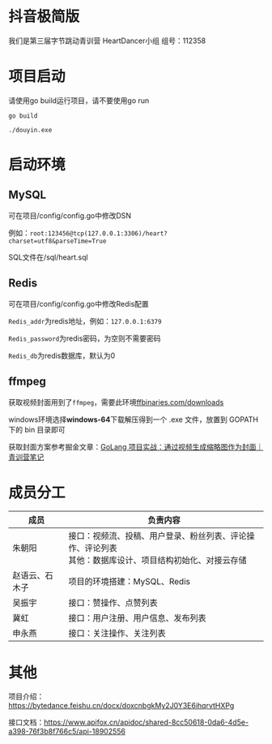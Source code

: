 # 抖音极简版

我们是第三届字节跳动青训营 HeartDancer小组 组号：112358


# 项目启动

请使用go build运行项目，请不要使用go run

```shell
go build

./douyin.exe

```

# 启动环境

## MySQL
可在项目/config/config.go中修改DSN

例如：`root:123456@tcp(127.0.0.1:3306)/heart?charset=utf8&parseTime=True`

SQL文件在/sql/heart.sql

## Redis
可在项目/config/config.go中修改Redis配置

`Redis_addr`为redis地址，例如：`127.0.0.1:6379`

`Redis_password`为redis密码，为空则不需要密码

`Redis_db`为redis数据库，默认为0

## ffmpeg
获取视频封面用到了`ffmpeg`，需要此环境[ffbinaries.com/downloads](https://ffbinaries.com/downloads)

windows环境选择**windows-64**下载解压得到一个 .exe 文件，放置到 GOPATH 下的 bin 目录即可 

获取封面方案参考掘金文章：[GoLang 项目实战：通过视频生成缩略图作为封面｜青训营笔记](https://juejin.cn/post/7099827417170051103)


# 成员分工

| 成员           | 负责内容                                                                               |
| -------------- | -------------------------------------------------------------------------------------- |
| 朱朝阳         | 接口：视频流、投稿、用户登录、粉丝列表、评论操作、评论列表<br>其他：数据库设计、项目结构初始化、对接云存储 |
| 赵语云、石木子 | 项目的环境搭建：MySQL、Redis                                                           |
| 吴振宇         | 接口：赞操作、点赞列表                                                                 |
| 冀虹           | 接口：用户注册、用户信息、发布列表                                                     |
| 申永燕         | 接口：关注操作、关注列表                                                               |



# 其他

项目介绍：https://bytedance.feishu.cn/docx/doxcnbgkMy2J0Y3E6ihqrvtHXPg

接口文档：https://www.apifox.cn/apidoc/shared-8cc50618-0da6-4d5e-a398-76f3b8f766c5/api-18902556

